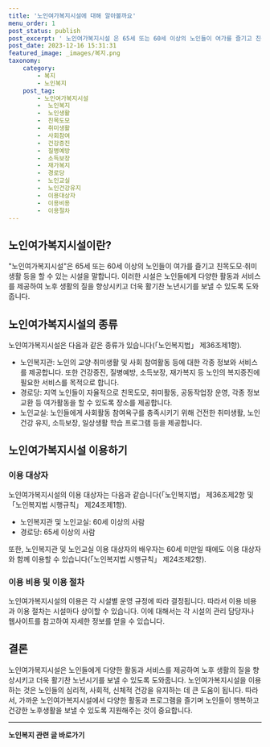 ```yaml
---
title: '노인여가복지시설에 대해 알아볼까요'
menu_order: 1
post_status: publish
post_excerpt: ' 노인여가복지시설 은 65세 또는 60세 이상의 노인들이 여가를 즐기고 친목도모 취미생활 등을 할 수 있는 시설을 말합니다. 이러한 시설은 노인들에게 다양한 활동과 서비스를 제공하여 노후 생활의 질을 향상시키고 더욱 활기찬 노년시기를 보낼 수 있도록 도와줍니다.'
post_date: 2023-12-16 15:31:31
featured_image: _images/복지.png
taxonomy:
    category:
        - 복지
        - 노인복지
    post_tag:
        - 노인여가복지시설
        -  노인복지
        -  노인생활
        -  친목도모
        -  취미생활
        -  사회참여
        -  건강증진
        -  질병예방
        -  소득보장
        -  재가복지
        -  경로당
        -  노인교실
        -  노인건강유지
        -  이용대상자
        -  이용비용
        -  이용절차
---
```



## 노인여가복지시설이란?
"노인여가복지시설"은 65세 또는 60세 이상의 노인들이 여가를 즐기고 친목도모·취미생활 등을 할 수 있는 시설을 말합니다. 이러한 시설은 노인들에게 다양한 활동과 서비스를 제공하여 노후 생활의 질을 향상시키고 더욱 활기찬 노년시기를 보낼 수 있도록 도와줍니다.

## 노인여가복지시설의 종류
노인여가복지시설은 다음과 같은 종류가 있습니다(「노인복지법」 제36조제1항).
- 노인복지관: 노인의 교양·취미생활 및 사회 참여활동 등에 대한 각종 정보와 서비스를 제공합니다. 또한 건강증진, 질병예방, 소득보장, 재가복지 등 노인의 복지증진에 필요한 서비스를 목적으로 합니다.
- 경로당: 지역 노인들이 자율적으로 친목도모, 취미활동, 공동작업장 운영, 각종 정보 교환 등 여가활동을 할 수 있도록 장소를 제공합니다.
- 노인교실: 노인들에게 사회활동 참여욕구를 충족시키기 위해 건전한 취미생활, 노인 건강 유지, 소득보장, 일상생활 학습 프로그램 등을 제공합니다.

## 노인여가복지시설 이용하기  
### 이용 대상자
노인여가복지시설의 이용 대상자는 다음과 같습니다(「노인복지법」 제36조제2항 및 「노인복지법 시행규칙」 제24조제1항).
- 노인복지관 및 노인교실: 60세 이상의 사람
- 경로당: 65세 이상의 사람

또한, 노인복지관 및 노인교실 이용 대상자의 배우자는 60세 미만일 때에도 이용 대상자와 함께 이용할 수 있습니다(「노인복지법 시행규칙」 제24조제2항).

### 이용 비용 및 이용 절차
노인여가복지시설의 이용은 각 시설별 운영 규정에 따라 결정됩니다. 따라서 이용 비용과 이용 절차는 시설마다 상이할 수 있습니다. 이에 대해서는 각 시설의 관리 담당자나 웹사이트를 참고하여 자세한 정보를 얻을 수 있습니다.

## 결론
노인여가복지시설은 노인들에게 다양한 활동과 서비스를 제공하여 노후 생활의 질을 향상시키고 더욱 활기찬 노년시기를 보낼 수 있도록 도와줍니다. 노인여가복지시설을 이용하는 것은 노인들의 심리적, 사회적, 신체적 건강을 유지하는 데 큰 도움이 됩니다. 따라서, 가까운 노인여가복지시설에서 다양한 활동과 프로그램을 즐기며 노인들이 행복하고 건강한 노후생활을 보낼 수 있도록 지원해주는 것이 중요합니다.
<!-- wp:separator -->
<hr class="wp-block-separator has-alpha-channel-opacity"/>
<!-- /wp:separator -->

<!-- wp:group {"backgroundColor":"base","layout":{"type":"constrained"}} -->
<div class="wp-block-group has-base-background-color has-background"><!-- wp:paragraph {"align":"center","fontSize":"medium"} -->
<p class="has-text-align-center has-large-font-size"><strong>노인복지 관련 글 바로가기</strong></p>
<!-- /wp:paragraph -->


<!-- wp:latest-posts
{"categories":[{"id":15998,"count":19,"description":"","link":"https://uknowlaw.com/category/%eb%85%b8%ec%9d%b8%eb%b3%b5%ec%a7%80/","name":"노인복지","slug":"노인복지","taxonomy":"category","parent":0,"meta":[],"_links":{"self":[{"href":"https://uknowlaw.com/wp-json/wp/v2/categories/15998"}],"collection":[{"href":"https://uknowlaw.com/wp-json/wp/v2/categories"}],"about":[{"href":"https://uknowlaw.com/wp-json/wp/v2/taxonomies/category"}],"wp:post_type":[{"href":"https://uknowlaw.com/wp-json/wp/v2/posts?categories=15998"}],"curies":[{"name":"wp","href":"https://api.w.org/{rel}","templated":true}]}}],"postsToShow":100,"excerptLength":28,"postLayout":"grid","columns":2,"featuredImageAlign":"left","featuredImageSizeSlug":"large","fontSize":"small"} /--></div>
<!-- /wp:group -->